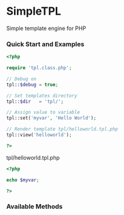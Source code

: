 # SimpleTPL
Simple template engine for PHP

### Quick Start and Examples
```php
<?php

require 'tpl.class.php';

// Debug on
tpl::$debug = true;

// Set templates directory
tpl::$dir   = 'tpl/';

// Assign value to variable
tpl::set('myvar', 'Hello World');

// Render template tpl/helloworld.tpl.php
tpl::view('helloworld');

?>
```

tpl/helloworld.tpl.php
```php
<?php

echo $myvar;

?>
```

### Available Methods
